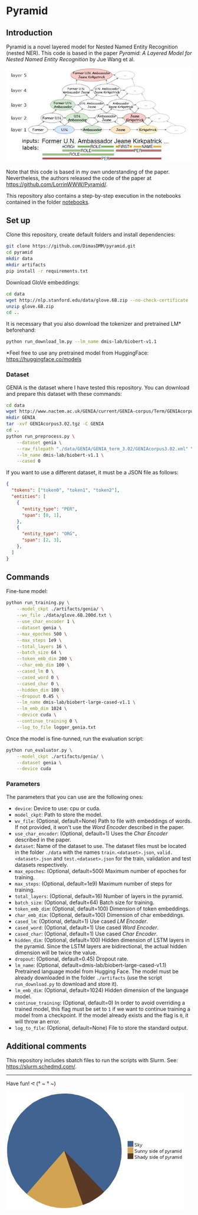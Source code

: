 # Pyramid

## Introduction

Pyramid is a novel layered model for Nested Named Entity Recognition (nested NER). This code is based in the paper *Pyramid: A Layered Model for Nested Named Entity Recognition* by Jue Wang et al.

![./images/pyramid-example.jpg](./images/pyramid-example.jpg)

Note that this code is based in my own understanding of the paper. Nevertheless, the authors released the code of the paper at https://github.com/LorrinWWW/Pyramid/.

This repository also contains a step-by-step execution in the notebooks contained in the folder [notebooks](./notebooks).

## Set up

Clone this repository, create default folders and install dependencies:
```sh
git clone https://github.com/DimasDMM/pyramid.git
cd pyramid
mkdir data
mkdir artifacts
pip install -r requirements.txt
```

Download GloVe embeddings:
```sh
cd data
wget http://nlp.stanford.edu/data/glove.6B.zip --no-check-certificate
unzip glove.6B.zip
cd ..
```

It is necessary that you also download the tokenizer and pretrained LM* beforehand:
```sh
python run_download_lm.py --lm_name dmis-lab/biobert-v1.1
```

*Feel free to use any pretrained model from HuggingFace: https://huggingface.co/models

### Dataset

GENIA is the dataset where I have tested this repository. You can download and prepare this dataset with these commands:
```sh
cd data
wget http://www.nactem.ac.uk/GENIA/current/GENIA-corpus/Term/GENIAcorpus3.02.tgz --no-check-certificate
mkdir GENIA
tar -xvf GENIAcorpus3.02.tgz -C GENIA
cd ..
python run_preprocess.py \
    --dataset genia \
    --raw_filepath "./data/GENIA/GENIA_term_3.02/GENIAcorpus3.02.xml" \
    --lm_name dmis-lab/biobert-v1.1 \
    --cased 0
```

If you want to use a different dataset, it must be a JSON file as follows:
```json
{
  "tokens": ["token0", "token1", "token2"],
  "entities": [
    {
      "entity_type": "PER", 
      "span": [0, 1],
    },
    {
      "entity_type": "ORG", 
      "span": [2, 3],
    },
  ]
}
```

## Commands

Fine-tune model:
```sh
python run_training.py \
    --model_ckpt ./artifacts/genia/ \
    --wv_file ./data/glove.6B.200d.txt \
    --use_char_encoder 1 \
    --dataset genia \
    --max_epoches 500 \
    --max_steps 1e9 \
    --total_layers 16 \
    --batch_size 64 \
    --token_emb_dim 200 \
    --char_emb_dim 100 \
    --cased_lm 0 \
    --cased_word 0 \
    --cased_char 0 \
    --hidden_dim 100 \
    --dropout 0.45 \
    --lm_name dmis-lab/biobert-large-cased-v1.1 \
    --lm_emb_dim 1024 \
    --device cuda \
    --continue_training 0 \
    --log_to_file logger_genia.txt
```

Once the model is fine-tunned, run the evaluation script:
```sh
python run_evaluator.py \
    --model_ckpt ./artifacts/genia/ \
    --dataset genia \
    --device cuda
```

### Parameters

The parameters that you can use are the following ones:

- `device`: Device to use: cpu or cuda.
- `model_ckpt`: Path to store the model.
- `wv_file`: (Optional, default=None) Path to file with embeddings of words. If not provided, it won't use the _Word Encoder_ described in the paper.
- `use_char_encoder`: (Optional, default=1) Uses the _Char Encoder_ described in the paper.
- `dataset`: Name of the dataset to use. The dataset files must be located in the folder `./data` with the names `train.<dataset>.json`, `valid.<dataset>.json` and `test.<dataset>.json` for the train, validation and test datasets respectively.
- `max_epoches`: (Optional, default=500) Maximum number of epoches for training.
- `max_steps`: (Optional, default=1e9) Maximum number of steps for training.
- `total_layers`: (Optional, default=16) Number of layers in the pyramid.
- `batch_size`: (Optional, default=64) Batch size for training.
- `token_emb_dim`: (Optional, default=100) Dimension of token embeddings.
- `char_emb_dim`: (Optional, default=100) Dimension of char embeddings.
- `cased_lm`: (Optional, default=1) Use cased _LM Encoder_.
- `cased_word`: (Optional, default=1) Use cased _Word Encoder_.
- `cased_char`: (Optional, default=1) Use cased _Char Encoder_.
- `hidden_dim`: (Optional, default=100) Hidden dimension of LSTM layers in the pyramid. Since the LSTM layers are bidirectional, the actual hidden dimension will be twice the value.
- `dropout`: (Optional, default=0.45) Dropout rate.
- `lm_name`: (Optional, default=dmis-lab/biobert-large-cased-v1.1) Pretrained language model from Hugging Face. The model must be already downloaded in the folder `./artifacts` (use the script `run_download.py` to download and store it).
- `lm_emb_dim`: (Optional, default=1024) Hidden dimension of the language model.
- `continue_training`: (Optional, default=0) In order to avoid overriding a trained model, this flag must be set to `1` if we want to continue training a model from a checkpoint. If the model already exists and the flag is `0`, it will throw an error.
- `log_to_file`: (Optional, default=None) File to store the standard output. 

## Additional comments

This repository includes sbatch files to run the scripts with Slurm. See: https://slurm.schedmd.com/.

---

Have fun! ᕙ (° ~ ° ~)

![./images/pyramid-pie.jpg](./images/pyramid-pie.jpg)
